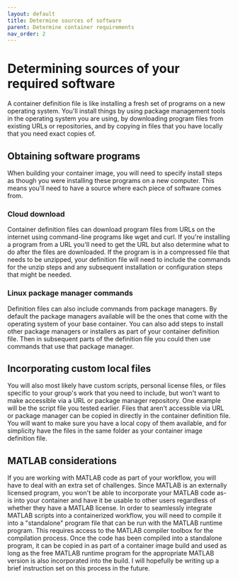 ```yaml
---
layout: default
title: Determine sources of software
parent: Determine container requirements
nav_order: 2
---
```


# Determining sources of your required software

A container definition file is like installing a fresh set of programs on a new operating system. You'll install things by using package management tools in the operating system you are using, by downloading program files from existing URLs or repositories, and by copying in files that you have locally that you need exact copies of. 

## Obtaining software programs

When building your container image, you will need to specify install steps as though you were installing these programs on a new computer. This means you'll need to have a source where each piece of software comes from. 

### Cloud download

Container definition files can download program files from URLs on the internet using command-line programs like wget and curl. If you're installing a program from a URL you'll need to get the URL but also determine what to do after the files are downloaded. If the program is in a compressed file that needs to be unzipped, your definition file will need to include the commands for the unzip steps and any subsequent installation or configuration steps that might be needed.

### Linux package manager commands

Definition files can also include commands from package managers. By default the package managers available will be the ones that come with the operating system of your base container. You can also add steps to install other package managers or installers as part of your container definition file. Then in subsequent parts of the definition file you could then use commands that use that package manager.

## Incorporating custom local files

You will also most likely have custom scripts, personal license files, or files specific to your group's work that you need to include, but won't want to make accessible via a URL or package manager repository. One example will be the script file you tested earlier. Files that aren't accessible via URL or package manager can be copied in directly in the container definition file. You will want to make sure you have a local copy of them available, and for simplicity have the files in the same folder as your container image definition file.

## MATLAB considerations

If you are working with MATLAB code as part of your workflow, you will have to deal with an extra set of challenges. Since MATLAB is an externally licensed program, you won't be able to incorporate your MATLAB code as-is into your container and have it be usable to other users regardless of whether they have a MATLAB license. In order to seamlessly integrate MATLAB scripts into a containerized workflow, you will need to compile it into a "standalone" program file that can be run with the MATLAB runtime program. This requires access to the MATLAB compiler toolbox for the compilation process. Once the code has been compiled into a standalone program, it can be copied in as part of a container image build and used as long as the free MATLAB runtime program for the appropriate MATLAB version is also incorporated into the build. I will hopefully be writing up a brief instruction set on this process in the future. 